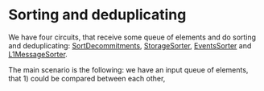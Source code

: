 # Sorting and deduplicating

We have four circuits, that receive some queue of elements and do sorting and deduplicating: [SortDecommitments](../SortDecommitments.md), [StorageSorter](../StorageSorter.md), [EventsSorter](../LogSorter.md) and [L1MessageSorter](../LogSorter.md).

The main scenario is the following: we have an input queue of elements, that 1) could be compared between each other,
